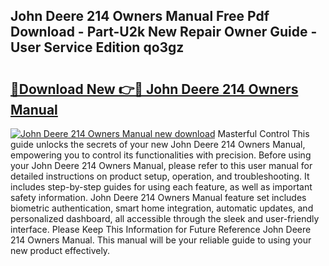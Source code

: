 ## John Deere 214 Owners Manual Free Pdf Download - Part-U2k New Repair Owner Guide - User Service Edition qo3gz

# <h2><a href="http://bc87089.oget.top/?id=John+Deere+214+Owners+Manual">🔗Download New 👉🔴 John Deere 214 Owners Manual</a></h2>

[![John Deere 214 Owners Manual new download](https://i.imgur.com/5g1atiW.png)](http://bc87089.oget.top/?id=John+Deere+214+Owners+Manual)
Masterful Control This guide unlocks the secrets of your new John Deere 214 Owners Manual, empowering you to control its functionalities with precision. Before using your John Deere 214 Owners Manual, please refer to this user manual for detailed instructions on product setup, operation, and troubleshooting. It includes step-by-step guides for using each feature, as well as important safety information. John Deere 214 Owners Manual feature set includes biometric authentication, smart home integration, automatic updates, and personalized dashboard, all accessible through the sleek and user-friendly interface. Please Keep This Information for Future Reference John Deere 214 Owners Manual. This manual will be your reliable guide to using your new product effectively.
